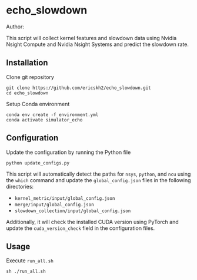# echo_slowdown

Author: 

This script will collect kernel features and slowdown data using Nvidia Nsight Compute and Nvidia Nsight Systems and predict the slowdown rate.

## Installation

Clone git repository
```
git clone https://github.com/ericskh2/echo_slowdown.git
cd echo_slowdown
```

Setup Conda environment
```
conda env create -f environment.yml
conda activate simulator_echo
```

## Configuration
Update the configuration by running the Python file
```
python update_configs.py
```

This script will automatically detect the paths for `nsys`, `python`, and `ncu` using the `which` command and update the `global_config.json` files in the following directories:
- `kernel_metric/input/global_config.json`
- `merge/input/global_config.json`
- `slowdown_collection/input/global_config.json`

Additionally, it will check the installed CUDA version using PyTorch and update the `cuda_version_check` field in the configuration files.

## Usage
Execute `run_all.sh`
```
sh ./run_all.sh
```

